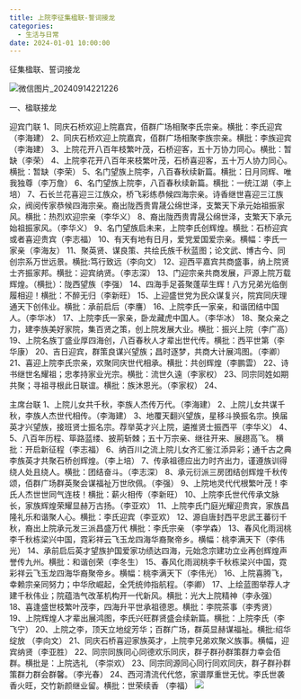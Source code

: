 ```yaml
---
title: 上院李征集楹联-誓词接龙
categories:
  - 生活与日常
date: 2024-01-01 10:00:00
---
```


征集楹联、誓词接龙

![微信图片_20240914221226](https://gitlab.com/libao21/tu/-/raw/main/pictures/2024/09/29_22_52_33_%E5%BE%AE%E4%BF%A1%E5%9B%BE%E7%89%87_20240914221226.jpg)

一、楹联接龙
<!--more-->
迎宾门联
1、同庆石桥欢迎上院嘉宾，佰群广场相聚李氏宗亲。横批：李氏迎宾（李海建）
2、同庆石桥欢迎上院嘉宾，佰群广场相聚李族宗亲。横批：李族迎宾（李海建）
3、上院花开八百年枝繁叶茂，石桥迎客，五十万协力同心。横批：暂缺（李荣）
4、上院李花开八百年来枝繁叶茂，石桥喜迎客，五十万人协力同心。横批：暂缺（李荣）
5、名门望族上院李，八百春秋续新篇。横批：日月同辉、唯我独尊（李万詹）
6、名门望族上院李，八百春秋续新篇。横批：一统江湖（李上培）
7、石长兰花喜迎三江族众，桥飞彩练恭候四海宗亲。诗香继世喜迎三江族众，阀阅传家恭候四海宗亲。裔出陇西贵胄晟公绵世泽，支繁天下承元始祖振家风。横批：热烈欢迎宗亲（李华义）
8、裔出陇西贵胄晟公绵世泽，支繁天下承元始祖振家风。（李华义）
9、名门望族启未来，上院李氏创辉煌。横批：石桥迎宾或者喜迎贵宾（李志福）
10、有天有地有日月，爱党爱国爱宗亲。横幅：李氏一家亲（李海友）
11、聚英贤、谋良策、共绘氏族千秋蓝图；论文武、博古今、同创宗系万世远景。横批:笃行致远（李向文）
12、迎西平嘉宾共商盛事，纳上院贤士齐振家邦。横批：迎宾纳贤。（李志深）
13、门迎宗亲共商发展，戸源上院万载辉煌。（横批）：陇西望族（李强）
14、四海手足荟聚蓬荜生辉！八方兄弟光临倒履相迎！横批：不醉无归（李新旺）
15、上迎盛世党为民众谋复兴，院宾同庆理通天下创伟业。横批：承前启后（李譍）
16、上院李氏一家亲，和谐团结中国人。（李华冰）
17、上院李氏一家亲，卧龙藏虎中国人。（李华冰）
18、聚众亲之力，建李族美好家院，集百贤之策，创上院发展大业。横批：振兴上院（李广高）
19、上院名族丁盛业厚四海创，八百春秋人才辈出世代传。横批：西平世第（李华康）
20、吉日迎宾，群策良谋兴望族；昌时逐梦，共商大计展鸿图。（李卿）
21、喜迎上院李氏宗亲，欢聚同庆世代相承。横批：共创辉煌（李鹏雲）
22、诗书继世名耀祖；忠孝持家业光宗。横批：流世久遠（李家权）
23、同宗同姓如期共聚；寻祖寻根此日联谊。横批：族沐恩光。（李家权）
24、

主席台联
1、上院儿女共千秋，李族人杰传万代。（李海建）
2、上院儿女共谋千秋，李族人杰世代相传。（李海建）
3、地覆天翻兴望族，星移斗换振名宗。换届英才兴望族，接班贤士振名宗。荐举英才兴上院，遴推贤士振西平（李华义）
4、
5、八百年历程、筚路蓝缕、披荊斩棘；五十万宗亲、继往开来、展趐高飞。   横批：开启新征程（李志福）
6、纳百川之流上院儿女齐汇鉴江添异彩；通千古之典李族英才共聚石桥创辉煌。（李上培）
7、传承祖德应出力时齐出力，谨遵族训得绕人处且绕人。横批：团结奋斗。（李志深）
8、承元衍派三房团结创辉煌千秋传颂，佰群广场群英聚会谋福祉万世欣佩。（李强）
9、上院地灵代代根繁叶茂！李氏人杰世世同气连枝！横批：薪火相传（李新旺）
10、上院李氏世代传承文脉长，家族辉煌荣耀显赫万古扬。（李亚欢）
11、上院李氏门庭光耀迎贵宾，家族昌隆礼乐和谐聚人心。横批：李氏迎宾（李亚欢）
12、源自唐封西平忠武王蕃衍千秋，裔出上院承元发三派昌盛万代   横批：李氏宗亲  （李学森）
13、春风化雨润桃李千秋栋梁兴中国，霓彩祥云飞玉龙四海华裔聚帝乡。横幅：桃李满天下（李伟光）
14、承前启后英才望族护国爱家功绩达四海，元始念宗建功立业再创辉煌声誉传九州。横批：和谐创荣（李冬生）
15、春风化雨润桃李千秋栋梁兴中国，霓彩祥云飞玉龙四海华裔聚帝乡。横幅：桃李满天下（李伟光）
16、上院喜腾飞，幸赖宗亲同努力；中华欣崛起，全凭统帅指航程。（李卿）
17、上绘蓝图举荐人才建千秋伟业；院蕴浩气改革机构开一代新风。横批：光大上院精神（李永强）
18、喜逢盛世枝繁叶茂李，四海升平世承祖德恩。横批：李院茶事（李秀贤）
19、上院辉煌人才辈出展鸿图，李氏兴旺群贤盛会续新篇。横批：上院李氏（李飞宁）
20、上院之李，顶天立地绽芳华；百群广场，群英显赫谋福祉。横批:绍华绽放                 （李向文）
21、同庆石桥喜迎家族英才，上院李兄弟欢聚义族事。横幅，迎宾纳贤（李亚胜）
22、同宗同族同心同德欢乐同庆，群子群孙群策群力幸会佰群。横批是：上院选礼            （李崇欢）
23、同宗同源同心同行同欢同庆，群子群孙群策群力群会群馨。（李光春）
24、西河清流代代悠，家谱厚重世无忧。李氏世袭香火旺，交竹新颜继业留。横批：世荣续香 （李福）
![](https://gitea.com/lifuaini2019/picgo-tu/raw/branch/main/pic/%E5%BE%AE%E4%BF%A1%E5%9B%BE%E7%89%87_20240914221226.jpg)
